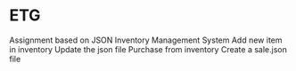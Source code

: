 # ETG
Assignment based on JSON Inventory Management System
Add new item in inventory
Update the json file
Purchase from inventory
Create a sale.json file
